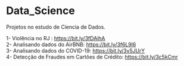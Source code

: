 # Data_Science
Projetos no estudo de Ciencia de Dados.

 1- Violência no RJ : https://bit.ly/3fDAihA
 <br />
 2- Analisando dados do AirBNB: https://bit.ly/3f6L9l6
 <br />
 3- Analisando dados do COVID-19: https://bit.ly/3v5JUrY
 <br />
 4- Detecção de Fraudes em Cartões de Crédito: https://bit.ly/3c5kCmr
